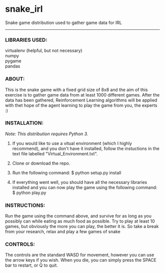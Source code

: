 # snake_irl
Snake game distribution used to gather game data for IRL

---

### LIBRARIES USED:
virtualenv (helpful, but not necessary)  
numpy  
pygame  
pandas

### ABOUT:
This is the snake game with a fixed grid size of 8x8 and the aim of this exercise is to gather game data from at least 1000 different games. After the data has been gathered, Reinforcement Learning algorithms will be applied  with thet hope of the agent learning to play the game from you, the experts :)

### INSTALLATION:
*Note: This distribution requires Python 3.*
1. If you would like to use a vitual environment (which I highly recommend), and you don't have it installed, follow the instuctions in the text file labelled "Virtual_Environment.txt".
2. Clone or download the repo.
3. Run the following command: 
	$ python setup.py install

4. If everything went well, you should have all the necessary libraries installed and you can now play the game using the following command:
	$ python play.py


### INSTRUCTIONS:
Run the game using the command above, and survive for as long as you possibly can while eating as much food as possible. Try to play at least 10 games, but obviously the more you can play, the better it is. So take a break from your research, relax and play a few games of snake

### CONTROLS:
The controls are the standard WASD for movement, however you can use the arrow keys if you wish.
When you die, you can simply press the SPACE bar to restart, or Q to quit.
